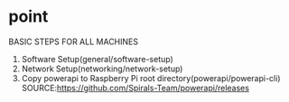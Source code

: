 # point
BASIC STEPS FOR ALL MACHINES
1. Software Setup(general/software-setup)
2. Network Setup(networking/network-setup)
3. Copy powerapi to Raspberry Pi root directory(powerapi/powerapi-cli) SOURCE:https://github.com/Spirals-Team/powerapi/releases
